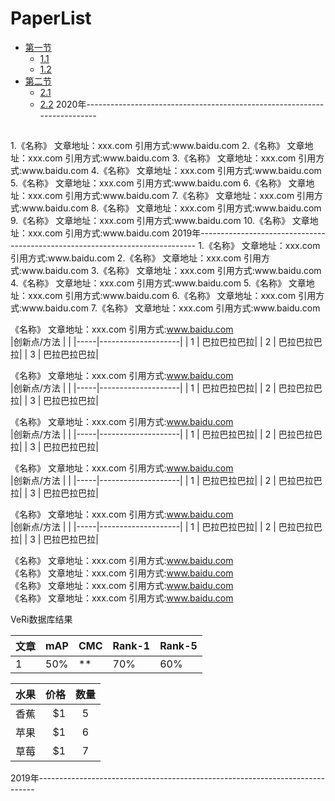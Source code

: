 # PaperList
*   [第一节](#第一节)
    *   [1.1](#1.1)
    *   [1.2](#1.2)
*   [第二节](#第二节)
    *   [2.1](#2.1)
    *   [2.2](#2.2)
2020年-------------------------------------------------------------------------   
  <h2 id="1.1"></h2>1.《名称》                          文章地址：xxx.com         引用方式:www.baidu.com      
  2.《名称》                           文章地址：xxx.com         引用方式:www.baidu.com      
  3.《名称》                           文章地址：xxx.com         引用方式:www.baidu.com      
  4.《名称》                           文章地址：xxx.com         引用方式:www.baidu.com      
  5.《名称》                           文章地址：xxx.com         引用方式:www.baidu.com      
  6.《名称》                           文章地址：xxx.com         引用方式:www.baidu.com      
  7.《名称》                           文章地址：xxx.com         引用方式:www.baidu.com      
  8.《名称》                           文章地址：xxx.com         引用方式:www.baidu.com      
  9.《名称》                           文章地址：xxx.com         引用方式:www.baidu.com      
  10.《名称》                           文章地址：xxx.com         引用方式:www.baidu.com      
2019年-----------------------------------------------------------------------------
  1.《名称》                           文章地址：xxx.com         引用方式:www.baidu.com      
  2.《名称》                           文章地址：xxx.com         引用方式:www.baidu.com      
  3.《名称》                           文章地址：xxx.com         引用方式:www.baidu.com      
  4.《名称》                           文章地址：xxx.com         引用方式:www.baidu.com      
  5.《名称》                           文章地址：xxx.com         引用方式:www.baidu.com      
  6.《名称》                           文章地址：xxx.com         引用方式:www.baidu.com      
  7.《名称》                           文章地址：xxx.com         引用方式:www.baidu.com      
  





《名称》                           文章地址：xxx.com         引用方式:www.baidu.com      
|创新点/方法 |     |
|-----|--------------------|
| 1   | 巴拉巴拉巴拉|
| 2   | 巴拉巴拉巴拉|
| 3   | 巴拉巴拉巴拉|


《名称》                           文章地址：xxx.com         引用方式:www.baidu.com      
|创新点/方法 |     |
|-----|--------------------|
| 1   | 巴拉巴拉巴拉|
| 2   | 巴拉巴拉巴拉|
| 3   | 巴拉巴拉巴拉|

《名称》                           文章地址：xxx.com         引用方式:www.baidu.com      
|创新点/方法 |     |
|-----|--------------------|
| 1   | 巴拉巴拉巴拉|
| 2   | 巴拉巴拉巴拉|
| 3   | 巴拉巴拉巴拉|

《名称》                           文章地址：xxx.com         引用方式:www.baidu.com     
|创新点/方法 |     |
|-----|--------------------|
| 1   | 巴拉巴拉巴拉|
| 2   | 巴拉巴拉巴拉|
| 3   | 巴拉巴拉巴拉|

《名称》                           文章地址：xxx.com         引用方式:www.baidu.com      
|创新点/方法 |     |
|-----|--------------------|
| 1   | 巴拉巴拉巴拉|
| 2   | 巴拉巴拉巴拉|
| 3   | 巴拉巴拉巴拉|

《名称》                           文章地址：xxx.com         引用方式:www.baidu.com      
《名称》                           文章地址：xxx.com         引用方式:www.baidu.com      
《名称》                           文章地址：xxx.com         引用方式:www.baidu.com      
《名称》                           文章地址：xxx.com         引用方式:www.baidu.com      



VeRi数据库结果

|文章 | mAP | CMC | Rank-1 | Rank-5|
|-----|-----|-----|--------|-------|
| 1   | 50% |  ** |  70%  |  60% |


| 水果        | 价格    |  数量  |
| --------   | -----:   | :----: |
| 香蕉        | $1      |   5    |
| 苹果        | $1      |   6    |
| 草莓        | $1      |   7    |














2019年-----------------------------------------------------------------------------
